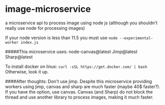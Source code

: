 # image-microservice
a microservice api to process image using node js (although you shouldn't really use node for processing images)

If your node version is less than 11.5 you must use `node --experimental-worker index.js`

#####This microservice uses:
node-canvas@latest
Jimp@latest
Sharp@latest

To install docker on linux: `curl -sSL https://get.docker.com/ | bash`
Otherwise, look it up.


####After thoughts: 
Don't use jimp. Despite this microservice providing workers using jimp, canvas and sharp are much faster (maybe 40$ faster?).
If you have the option, use canvas. Canvas (and Sharp) do not block the thread and use another library to process images, making it much faster.



